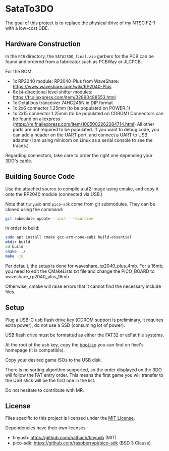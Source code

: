 # SataTo3DO
The goal of this project is to replace the physical drive of my NTSC FZ-1 with a low-cost ODE.

## Hardware Construction
In the `PCB` directory, the `SATA23DO_final.zip` gerbers for the PCB can be found and ordered from a fabricator such as PCBWay or JLCPCB.

For the BOM:
- 1x RP2040 module: RP2040-Plus from WaveShare: https://www.waveshare.com/wiki/RP2040-Plus
- 6x bi-directional level shifter modules: https://fr.aliexpress.com/item/32890488553.html
- 1x Octal bus tranceiver 74HC245N in DIP format
- 1x 2x6 connector 1.25mm (to be populated on POWER_1)
- 1x 2x15 connector 1.25mm (to be populated on CDROM)
Connectors can be found on aliexpress (https://m.fr.aliexpress.com/item/1005002262284714.html)
All other parts are not required to be populated. If you want to debug code, you can add a header on the UART port, and connect a UART to USB adapter (I am using minicom on Linux as a serial console to see the traces.)

Regarding connectors, take care to order the right one depending your 3DO's cable.

## Building Source Code
Use the attached source to compile a uf2 image using cmake, and copy it onto the RP2040 module (connected via USB.)

Note that `tinyusb` and `pico-sdk` come from git submodules. They can be cloned using the command:

```bash
git submodule update --init --recursive
```
In order to build:
```bash
sudo apt install cmake gcc-arm-none-eabi build-essential
mkdir build
cd build
cmake ../
make -j8
```
Per default, the setup is done for waveshare_rp2040_plus_4mb.
For a 16mb, you need to edit the CMakeLists.txt file and change the PICO_BOARD to waveshare_rp2040_plus_16mb

Otherwise, cmake will raise errors that it cannot find the necessary include files.

## Setup
Plug a USB-C usb flash drive key (CDROM support is preliminary, it requires extra power), do not use a SSD (consuming lot of power).

USB flash drive must be formatted as either the FAT32 or exFat file systems.

At the root of the usb key, copy the [boot.iso](https://github.com/fixelsan/3do-ode-firmware/blob/master/boot.iso) you can find on fixel's homepage (it is compatible).

Copy your desired game ISOs to the USB disk.

There is no sorting algorithm supported, so the order displayed on the 3DO will follow the FAT entry order. This means the first game you will transfer to the USB stick will be the first one in the list.

Do not hesitate to contribute with MR.

## License

Files specific to this project is licensed under the [MIT
License](LICENSE).

Dependencies have their own licenses:
* tinyusb: https://github.com/hathach/tinyusb (MIT)
* pico-sdk: https://github.com/raspberrypi/pico-sdk (BSD 3 Clause)
